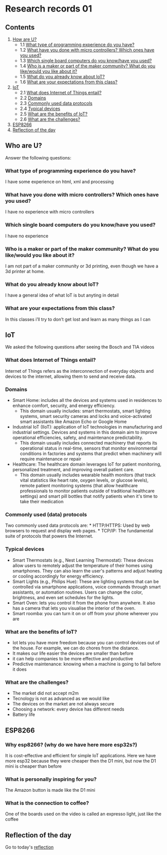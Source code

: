 # Research records 01

## Contents

1. [How are U?](/Cristina/researches/research01/README.md#who-are-u)
   * 1.1 [What type of programming experience do you have?](/Cristina/researches/research01/README.md#what-type-of-programming-experience-do-you-have)
   * 1.2 [What have you done with micro controllers? Which ones have you used?](/Cristina/researches/research01/README.md#what-have-you-done-with-micro-controllers-which-ones-have-you-used)
   * 1.3 [Which single board computers do you know/have you used?](/Cristina/researches/research01/README.md#which-single-boars-computers-do-you-knowhave-you-used)
   * 1.4 [Who is a maker or part of the maker community? What do you like/would you like about it?](/Cristina/researches/research01/README.md#who-is-a-maker-or-part-of-the-maker-community-what-do-you-likewould-you-like-about-it)
   * 1.5 [What do you already know about IoT?](/Cristina/researches/research01/README.md#what-do-you-already-know-about-iot)
   * 1.6 [What are your expectations from this class?](/Cristina/researches/research01/README.md#what-are-your-expectations-from-this-class)
2. [IoT](/Cristina/researches/research01/README.md#iot)
   * 2.1 [What does Internet of Things entail?](/Cristina/researches/research01/README.md#what-does-internet-of-things-entail)
   * 2.2 [Domains](/Cristina/researches/research01/README.md#domains)
   * 2.3 [Commonly used data protocols](/Cristina/researches/research01/README.md#commonly-used-data-protocols
)
   * 2.4 [Typical devices](/Cristina/researches/research01/README.md#typical-devices
)
   * 2.5 [What are the benefits of IoT?](/Cristina/researches/research01/README.md#what-are-the-benefits-of-iot
)
   * 2.6 [What are the challenges?](/Cristina/researches/research01/README.md#what-are-the-challenges)
3. [ESP8266](/Cristina/researches/research01/README.md#esp8266)
4. [Reflection of the day](/Cristina/researches/research01/README.md#reflection-of-the-day)
   
## Who are U?
Answer the following questions:

### What type of programming experience do you have?
I have some experience on html, xml and processing

### What have you done with micro controllers? Which ones have you used?
I have no experience with micro controllers

### Which single board computers do you know/have you used?
I have no experience

### Who is a maker or part of the maker community? What do you like/would you like about it?
I am not part of a maker community or 3d printing, even though we have a 3d printer at home.

### What do you already know about IoT?
I have a general idea of what IoT is but anyting in detail

### What are your expectations from this class?
In this classes i’ll try to don’t get lost and learn as many things as I can


## IoT
We asked the following questions after seeing the Bosch and TIA videos

### What does Internet of Things entail?
Internet of Things refers as the interconnection of everyday objects and devices to the internet, allowing them to send and receive data. 

### Domains
* Smart Home: includes all the devices and systems used in residences to enhance comfort, security, and energy efficiency.
    * This domain usually includes: smart thermostats, smart lighting systems, smart security cameras and locks  and voice-activated smart assistants like Amazon Echo or Google Home
* Industrial IoT (IIoT): application of IoT technologies in manufacturing and industrial settings. Devices and systems in this domain aim to improve operational efficiencies, safety, and maintenance predictability. 
    * This domain usually includes connected machinery that reports its operational status in real-time, sensors that monitor environmental conditions in factories and systems that predict when machinery will require maintenance or repair
* Healthcare: The healthcare domain leverages IoT for patient monitoring, personalized treatment, and improving overall patient care. 
    * This domain usually includes wearable health monitors (that track vital statistics like heart rate, oxygen levels, or glucose levels), remote patient monitoring systems (that allow healthcare professionals to monitor patients outside of traditional healthcare settings) and smart pill bottles that notify patients when it's time to take their medication


### Commonly used (data) protocols
Two commonly used data protocols are:
    * HTTP/HTTPS: Used by web browsers to request and display web pages.
    * TCP/IP: The fundamental suite of protocols that powers the Internet.


### Typical devices
* Smart Thermostats (e.g., Nest Learning Thermostat): These devices allow users to remotely adjust the temperature of their homes using smartphones. They can also learn the user's patterns and adjust heating or cooling accordingly for energy efficiency.
* Smart Lights (e.g., Philips Hue): These are lighting systems that can be controlled via smartphone applications, voice commands through smart assistants, or automation routines. Users can change the color, brightness, and even set schedules for the lights.
* Smart Oven: lets you control it from the phone from anywhere. It also has a camera that lets you visualise the interior of the oven.
* Smart roomba: you can turn it on or off from your phone wherever you are


### What are the benefits of IoT?
  * Iot lets you have more freedom because you can control devices out of the house. For example, we can do chores from the distance. 
  * It makes our life easier
the devices are smaller than before
  * it can help companies to be more effective and productive
  * Predictive maintenance: knowing when a machine is going to fail before it does


### What are the challenges?
  * The market did not accept m2m
  * Tecnology is not as advanced as we would like
  * The devices on the market are not always secure
  * Choosing a network: every device has different needs
  * Battery life

## ESP8266
### Why esp8266? (why do we have here more esp32s?)
It is cost-effective and efficient for simple IoT applications. Here we have more esp32 because they were cheaper then the D1 mini, but now the D1 mini is cheaper than before
### What is personally inspiring for you?
The Amazon button is made like the D1 mini
### What is the connection to coffee?
One of the boards used on the video is called an expresso light, just like the coffee

## Reflection of the day
Go to today's [reflection](/Cristina/reflections/reflection01/README.md)
